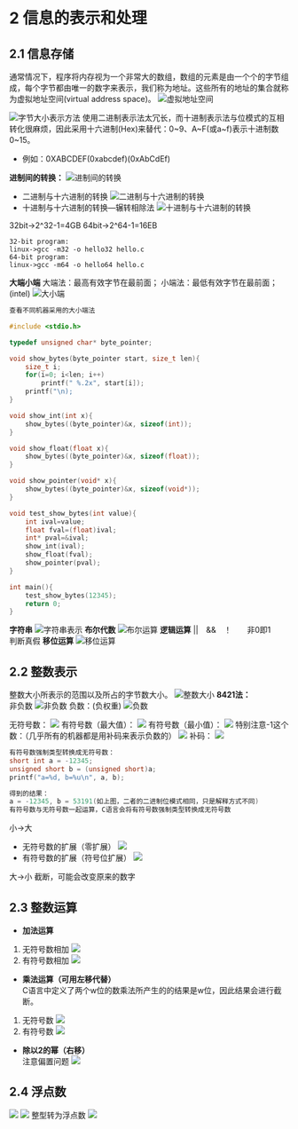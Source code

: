 # **2 信息的表示和处理**
## **2.1 信息存储**
通常情况下，程序将内存视为一个非常大的数组，数组的元素是由一个个的字节组成，每个字节都由唯一的数字来表示，我们称为地址。这些所有的地址的集合就称为虚拟地址空间(virtual address space)。
![虚拟地址空间](photo/chapter_two/2-1.png)

![字节大小表示方法](photo/chapter_two/2-2.png)
使用二进制表示法太冗长，而十进制表示法与位模式的互相转化很麻烦，因此采用十六进制(Hex)来替代：0\~9、A\~F(或a\~f)表示十进制数0\~15。
+ 例如：0XABCDEF(0xabcdef)(0xAbCdEf)  

**进制间的转换：**
![进制间的转换](photo/chapter_two/2-3.png)
+ 二进制与十六进制的转换
  ![二进制与十六进制的转换](photo/chapter_two/2-4.png)
+ 十进制与十六进制的转换—辗转相除法
  ![十进制与十六进制的转换](photo/chapter_two/2-5.png)

32bit->2^32-1=4GB
64bit->2^64-1=16EB
```
32-bit program:
linux->gcc -m32 -o hello32 hello.c
64-bit program:
linux->gcc -m64 -o hello64 hello.c
```
**大端小端**
大端法：最高有效字节在最前面；
小端法：最低有效字节在最前面；(intel)
![大小端](photo/chapter_two/2-6.png)
```C
查看不同机器采用的大小端法

#include <stdio.h>

typedef unsigned char* byte_pointer;

void show_bytes(byte_pointer start, size_t len){
    size_t i;
    for(i=0; i<len; i++)
        printf(" %.2x", start[i]);
    printf("\n);
}

void show_int(int x){
    show_bytes((byte_pointer)&x, sizeof(int));
}

void show_float(float x){
    show_bytes((byte_pointer)&x, sizeof(float));
}

void show_pointer(void* x){
    show_bytes((byte_pointer)&x, sizeof(void*));
}

void test_show_bytes(int value){
    int ival=value;
    float fval=(float)ival;
    int* pval=&ival;
    show_int(ival);
    show_float(fval);
    show_pointer(pval);
}

int main(){
    test_show_bytes(12345);
    return 0;
}
```
**字符串**
![字符串表示](photo/chapter_two/2-7.png)
**布尔代数**
![布尔运算](photo/chapter_two/2-8.png)
**逻辑运算**
||&emsp;&&&emsp;！&emsp;&emsp;非0即1&emsp;&emsp;判断真假
**移位运算**
![移位运算](photo/chapter_two/2-9.png)

## **2.2 整数表示**
整数大小所表示的范围以及所占的字节数大小。
![整数大小](photo/chapter_two/2-10.png)
**8421法：**  
非负数
![非负数](photo/chapter_two/2-11.png)
负数：(负权重)
![负数](photo/chapter_two/2-12.png)

无符号数：
![](photo/chapter_two/2-13.png)
有符号数（最大值）：
![](photo/chapter_two/2-14.png)
有符号数（最小值）：
![](photo/chapter_two/2-15.png)
特别注意-1这个数：（几乎所有的机器都是用补码来表示负数的）
![](photo/chapter_two/2-16.png)
补码：
![](photo/chapter_two/2-17.png)
```C
有符号数强制类型转换成无符号数：
short int a = -12345;
unsigned short b = (unsigned short)a;
printf("a=%d, b=%u\n", a, b);

得到的结果：
a = -12345, b = 53191(如上图，二者的二进制位模式相同，只是解释方式不同)
有符号数与无符号数一起运算，C语言会将有符号数强制类型转换成无符号数
```
小->大  
+ 无符号数的扩展（零扩展）
  ![](photo/chapter_two/2-18.png)
+ 有符号数的扩展（符号位扩展）
  ![](photo/chapter_two/2-19.png)  

大->小
截断，可能会改变原来的数字

## **2.3 整数运算**
+ **加法运算**
1. 无符号数相加
   ![](photo/chapter_two/2-20.png)
2. 有符号数相加
   ![](photo/chapter_two/2-21.png)
+ **乘法运算（可用左移代替）**  
  C语言中定义了两个w位的数乘法所产生的的结果是w位，因此结果会进行截断。
1. 无符号数
   ![](photo/chapter_two/2-22.png)
2. 有符号数
   ![](photo/chapter_two/2-23.png)
+ **除以2的幂（右移）**  
  注意偏置问题
  ![](photo/chapter_two/2-24.png)

## **2.4 浮点数**
![](photo/chapter_two/2-25.png)
![](photo/chapter_two/2-26.png)
整型转为浮点数
![](photo/chapter_two/2-27.png)
